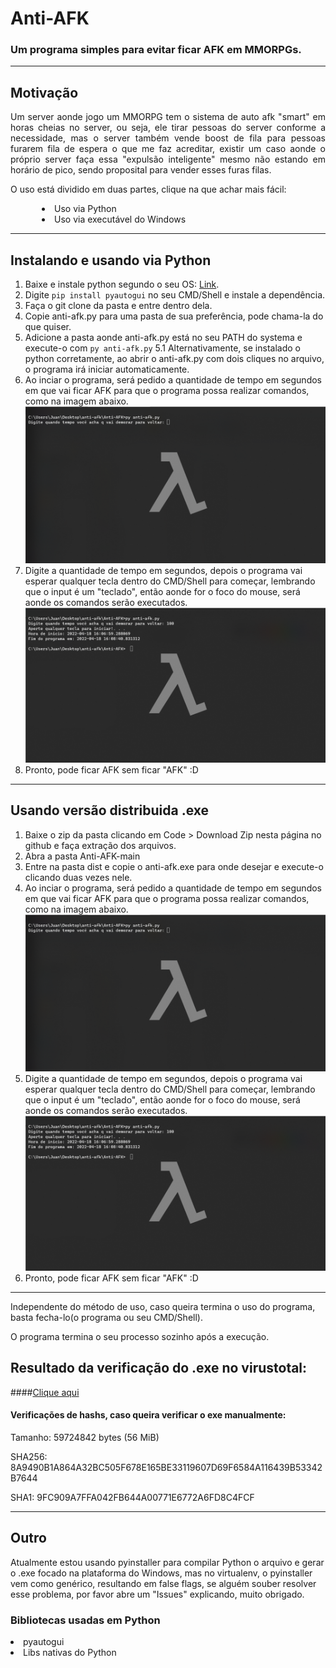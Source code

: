 <h1>Anti-AFK</h1>
<h3>Um programa simples para evitar ficar AFK em MMORPGs.</h3>

---
<h2>Motivação</h2>

<p style="text-align:justify">Um server aonde jogo um MMORPG tem o sistema de auto afk "smart" em horas cheias no server, ou seja, ele tirar pessoas do server conforme a necessidade, mas o server também vende boost de fila para pessoas furarem fila de espera o que me faz acreditar, existir um caso aonde o próprio server faça essa "expulsão inteligente" mesmo não estando em horário de pico, sendo proposital para vender esses furas filas.</p>
<p>O uso está dividido em duas partes, clique na que achar mais fácil:</p>
<li style="margin-left: 50px"><a ref="#py">Uso via Python</a></li>
<li style="margin-left: 50px"><a ref="#exe">Uso via executável do Windows</a></li>


---
<h2 id="py"> Instalando e usando via Python </h2>

1. Baixe e instale python segundo o seu OS: [Link](https://www.python.org).
2. Digite ```pip install pyautogui``` no seu CMD/Shell e instale a dependência.
3. Faça o git clone da pasta e entre dentro dela.
4. Copie anti-afk.py para uma pasta de sua preferência, pode chama-la do que quiser. 
5. Adicione a pasta aonde anti-afk.py está no seu PATH do systema e execute-o com ```py anti-afk.py```
  5.1 Alternativamente, se instalado o python corretamente, ao abrir o anti-afk.py com dois cliques no arquivo, o programa irá iniciar automaticamente.
6. Ao inciar o programa, será pedido a quantidade de tempo em segundos em que vai ficar AFK para que o programa possa realizar comandos, como na imagem abaixo.
![alt text](./img/1.png)
7. Digite a quantidade de tempo em segundos, depois o programa vai esperar qualquer tecla dentro do CMD/Shell para começar, lembrando que o input é um "teclado", então aonde for o foco do mouse, será aonde os comandos serão executados.
![alt text](./img/2.png)
8. Pronto, pode ficar AFK sem ficar "AFK" :D

---
<h2 id="exe"> Usando versão distribuida .exe </h2>

1. Baixe o zip da pasta clicando em Code > Download Zip nesta página no github e faça extração dos arquivos.
2. Abra a pasta Anti-AFK-main
3. Entre na pasta dist e copie o anti-afk.exe para onde desejar e execute-o clicando duas vezes nele.
4. Ao inciar o programa, será pedido a quantidade de tempo em segundos em que vai ficar AFK para que o programa possa realizar comandos, como na imagem abaixo.
![alt text](./img/1.png)
5. Digite a quantidade de tempo em segundos, depois o programa vai esperar qualquer tecla dentro do CMD/Shell para começar, lembrando que o input é um "teclado", então aonde for o foco do mouse, será aonde os comandos serão executados.
![alt text](./img/2.png)
6. Pronto, pode ficar AFK sem ficar "AFK" :D
---

Independente do método de uso, caso queira termina o uso do programa, basta fecha-lo(o programa ou seu CMD/Shell).

O programa termina o seu processo sozinho após a execução.

## Resultado da verificação do .exe no virustotal:
####[Clique aqui](https://www.virustotal.com/gui/file/d2049d36a54f354b073a726e8d9add5b28c0e84604dc50137f3c422ad7df4c6a?nocache=1)
#### Verificações de hashs, caso queira verificar o exe manualmente:
Tamanho: 59724842 bytes (56 MiB)

SHA256:
8A9490B1A864A32BC505F678E165BE33119607D69F6584A116439B53342B7644

SHA1:
9FC909A7FFA042FB644A00771E6772A6FD8C4FCF

---
## Outro
Atualmente estou usando pyinstaller para compilar Python o arquivo e gerar o .exe focado na plataforma do Windows, mas no virtualenv, o pyinstaller vem como genérico, resultando em false flags, se alguém souber resolver esse problema, por favor abre um "Issues" explicando, muito obrigado.

<h3>Bibliotecas usadas em Python</h3>
<li>pyautogui</li>
<li>Libs nativas do Python</li>
